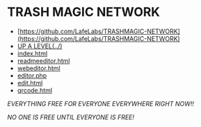 # TRASH MAGIC NETWORK

 - [https://github.com/LafeLabs/TRASHMAGIC-NETWORK](https://github.com/LafeLabs/TRASHMAGIC-NETWORK)
 - [UP A LEVEL(../)](../)
 - [index.html](index.html)
 - [readmeeditor.html](readmeeditor.html)
 - [webeditor.html](webeditor.html)
 - [editor.php](editor.php)
 - [edit.html](edit.html)
 - [qrcode.html](qrcode.html)

*EVERYTHING FREE FOR EVERYONE EVERYWHERE RIGHT NOW!!*

*NO ONE IS FREE UNTIL EVERYONE IS FREE!*



